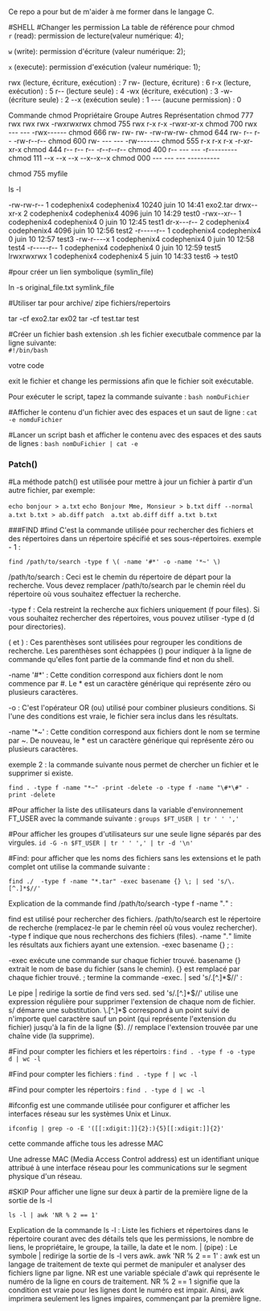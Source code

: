 Ce repo a pour but de m'aider à me former dans le langage C.

#SHELL
#Changer les permission 
La table de référence pour chmod  
`r` (read): permission de lecture(valeur numérique: 4); 

`w` (write): permission d'écriture (valeur numérique: 2);

`x` (execute): permission d'exécution (valeur numérique: 1);

rwx (lecture, écriture, exécution) : 7
rw- (lecture, écriture) : 6
r-x (lecture, exécution) : 5
r-- (lecture seule) : 4
-wx (écriture, exécution) : 3
-w- (écriture seule) : 2
--x (exécution seule) : 1
--- (aucune permission) : 0


Commande chmod	Propriétaire	Groupe	Autres	Représentation
chmod 777	rwx	rwx	rwx	-rwxrwxrwx
chmod 755	rwx	r-x	r-x	-rwxr-xr-x
chmod 700	rwx	---	---	-rwx------
chmod 666	rw-	rw-	rw-	-rw-rw-rw-
chmod 644	rw-	r--	r--	-rw-r--r--
chmod 600	rw-	---	---	-rw-------
chmod 555	r-x	r-x	r-x	-r-xr-xr-x
chmod 444	r--	r--	r--	-r--r--r--
chmod 400	r--	---	---	-r---------
chmod 111	--x	--x	--x	--x--x--x
chmod 000	---	---	---	----------

chmod 755 myfile

ls -l 

-rw-rw-r-- 1 codephenix4 codephenix4 10240 juin  10 14:41 exo2.tar
drwx--xr-x 2 codephenix4 codephenix4  4096 juin  10 14:29 test0
-rwx--xr-- 1 codephenix4 codephenix4     0 juin  10 12:45 test1
dr-x---r-- 2 codephenix4 codephenix4  4096 juin  10 12:56 test2
-r-----r-- 1 codephenix4 codephenix4     0 juin  10 12:57 test3
-rw-r----x 1 codephenix4 codephenix4     0 juin  10 12:58 test4
-r-----r-- 1 codephenix4 codephenix4     0 juin  10 12:59 test5
lrwxrwxrwx 1 codephenix4 codephenix4     5 juin  10 14:33 test6 -> test0

#pour créer un lien symbolique (symlin_file)

 ln -s original_file.txt symlink_file

#Utiliser tar pour archive/ zipe fichiers/repertoirs

 tar -cf exo2.tar ex02
 tar -cf test.tar test 

#Créer un fichier bash
extension .sh 
les fichier executbale commence par la ligne suivante:    
`#!/bin/bash`
 
votre code 


exit le fichier et change les permissions afin que le fichier soit exécutable.

Pour exécuter le script, tapez la commande suivante :
`bash nomDuFichier`

#Afficher le contenu d'un fichier avec des espaces et un saut de ligne :
`cat -e nomduFichier`


#Lancer un script bash et afficher le contenu avec des espaces et des sauts de lignes :
`bash nomDuFichier | cat -e `

### Patch() 
#La méthode patch() est utilisée pour mettre à jour un fichier à partir d'un autre fichier, par exemple:

`echo bonjour > a.txt`
`echo Bonjour Mme, Monsieur > b.txt`
`diff --normal a.txt b.txt > ab.diff`
`patch  a.txt ab.diff`
`diff a.txt b.txt`
   
###FIND
#find C'est la commande utilisée pour rechercher des fichiers et des répertoires dans un répertoire spécifié et ses sous-répertoires.
exemple - 1 : 

`find /path/to/search -type f \( -name '#*' -o -name '*~' \)` 

/path/to/search : Ceci est le chemin du répertoire de départ pour la recherche. Vous devez remplacer /path/to/search par le chemin réel du répertoire où vous souhaitez effectuer la recherche.

-type f : Cela restreint la recherche aux fichiers uniquement (f pour files). Si vous souhaitez rechercher des répertoires, vous pouvez utiliser -type d (d pour directories).

\( et \) : Ces parenthèses sont utilisées pour regrouper les conditions de recherche. Les parenthèses sont échappées (\) pour indiquer à la ligne de commande qu'elles font partie de la commande find et non du shell.

-name '#*' : Cette condition correspond aux fichiers dont le nom commence par #. Le * est un caractère générique qui représente zéro ou plusieurs caractères.

-o : C'est l'opérateur OR (ou) utilisé pour combiner plusieurs conditions. Si l'une des conditions est vraie, le fichier sera inclus dans les résultats.

-name '*~' : Cette condition correspond aux fichiers dont le nom se termine par ~. De nouveau, le * est un caractère générique qui représente zéro ou plusieurs caractères. 

exemple 2 : la commande suivante nous permet de chercher un fichier et le supprimer si existe.

`find . -type f -name "*~" -print -delete -o -type f -name "\#*\#" -print -delete`

#Pour afficher la liste des utilisateurs dans la variable d'environnement FT_USER  avec la commande suivante : 
`groups $FT_USER | tr ' ' ','`
 
#Pour afficher les groupes d'utilisateurs sur  une seule ligne séparés par des virgules.
`id -G -n $FT_USER | tr ' ' ',' | tr -d '\n'`

#Find: pour afficher que les noms des fichiers sans les extensions et le path complet ont utilise la commande suivante :  


`find ./  -type f -name "*.tar" -exec basename {} \; | sed 's/\.[^.]*$//'`

Explication de la commande
find /path/to/search -type f -name "*.*" :

find est utilisé pour rechercher des fichiers.
/path/to/search est le répertoire de recherche (remplacez-le par le chemin réel où vous voulez rechercher).
-type f indique que nous recherchons des fichiers (files).
-name "*.*" limite les résultats aux fichiers ayant une extension.
-exec basename {} \; :

-exec exécute une commande sur chaque fichier trouvé.
basename {} extrait le nom de base du fichier (sans le chemin).
{} est remplacé par chaque fichier trouvé.
\; termine la commande -exec.
| sed 's/\.[^.]*$//' :

Le pipe | redirige la sortie de find vers sed.
sed 's/\.[^.]*$//' utilise une expression régulière pour supprimer l'extension de chaque nom de fichier.
s/ démarre une substitution.
\.[^.]*$ correspond à un point suivi de n'importe quel caractère sauf un point (qui représente l'extension du fichier) jusqu'à la fin de la ligne ($).
// remplace l'extension trouvée par une chaîne vide (la supprime).


#Find pour compter les fichiers et les répertoirs :
`find . -type f -o -type d | wc -l`   

#Find pour compter les fichiers  :
`find . -type f | wc -l`

#Find pour compter les répertoirs  :
`find . -type d | wc -l`

#ifconfig  est une commande utilisée pour configurer et afficher les interfaces réseau sur les systèmes Unix et Linux.

`ifconfig | grep -o -E '([[:xdigit:]]{2}:){5}[[:xdigit:]]{2}'` 

cette commande affiche tous les adresse MAC

Une adresse MAC (Media Access Control address) est un identifiant unique attribué à une interface réseau pour les communications sur le segment physique d'un réseau.

#SKIP
Pour afficher une ligne sur deux à partir de la première ligne de la sortie de ls -l

`ls -l | awk 'NR % 2 == 1'`

Explication de la commande
ls -l : Liste les fichiers et répertoires dans le répertoire courant avec des détails tels que les permissions, le nombre de liens, le propriétaire, le groupe, la taille, la date et le nom.
| (pipe) :  Le symbole | redirige la sortie de ls -l vers awk.
awk 'NR % 2 == 1' : awk est un langage de traitement de texte qui permet de manipuler et analyser des fichiers ligne par ligne.
NR est une variable spéciale d'awk qui représente le numéro de la ligne en cours de traitement.
NR % 2 == 1 signifie que la condition est vraie pour les lignes dont le numéro est impair. Ainsi, awk imprimera seulement les lignes impaires, commençant par la première ligne.

